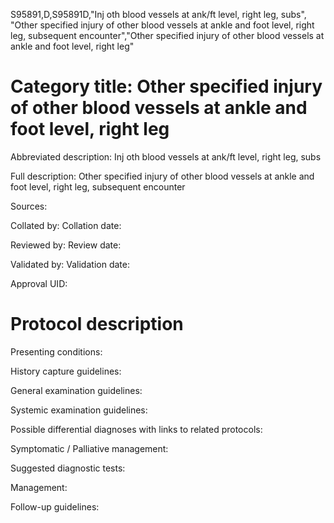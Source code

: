 S95891,D,S95891D,"Inj oth blood vessels at ank/ft level, right leg, subs", "Other specified injury of other blood vessels at ankle and foot level, right leg, subsequent encounter","Other specified injury of other blood vessels at ankle and foot level, right leg"
# Category title: Other specified injury of other blood vessels at ankle and foot level, right leg

Abbreviated description: Inj oth blood vessels at ank/ft level, right leg, subs

Full description: Other specified injury of other blood vessels at ankle and foot level, right leg, subsequent encounter

Sources:

Collated by:
Collation date:

Reviewed by:
Review date:

Validated by:
Validation date:

Approval UID:

# Protocol description

Presenting conditions:

History capture guidelines:

General examination guidelines:

Systemic examination guidelines:

Possible differential diagnoses with links to related protocols:

Symptomatic / Palliative management:

Suggested diagnostic tests:

Management:

Follow-up guidelines:
